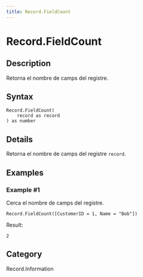 ```yaml
---
title: Record.FieldCount
---
```


# Record.FieldCount


## Description

Retorna el nombre de camps del registre.


## Syntax

```powerquery
Record.FieldCount(
    record as record
) as number
```


## Details

Retorna el nombre de camps del registre <code>record</code>.


## Examples

### Example #1 
Cerca el nombre de camps del registre.
```powerquery
Record.FieldCount([CustomerID = 1, Name = "Bob"])
```

Result: 
```powerquery
2
```




## Category
Record.Information
